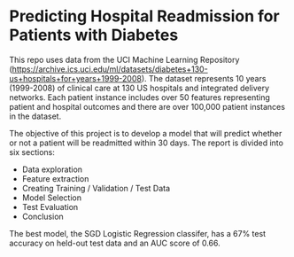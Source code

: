 # Predicting Hospital Readmission for Patients with Diabetes

This repo uses data from the UCI Machine Learning Repository (https://archive.ics.uci.edu/ml/datasets/diabetes+130-us+hospitals+for+years+1999-2008). The dataset represents 10 years (1999-2008) of clinical care at 130 US hospitals and integrated delivery networks. Each patient instance includes over 50 features representing patient and hospital outcomes and there are over 100,000 patient instances in the dataset.

The objective of this project is to develop a model that will predict whether or not a patient will be readmitted within 30 days. The report is divided into six sections:
- Data exploration
- Feature extraction
- Creating Training / Validation / Test Data
- Model Selection
- Test Evaluation
- Conclusion

The best model, the SGD Logistic Regression classifer, has a 67% test accuracy on held-out test data and an AUC score of 0.66.

